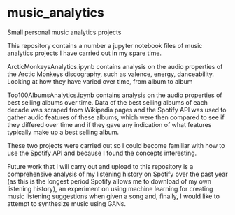# music_analytics
Small personal music analytics projects


This repository contains a number a jupyter notebook files of music analytics projects I have carried out in my spare time.

ArcticMonkeysAnalytics.ipynb contains analysis on the audio properties of the Arctic Monkeys discography, such as valence, energy, danceability. Looking at
how they have varied over time, from album to album

Top100AlbumsAnalytics.ipynb contains analysis on the audio properties of best selling albums over time. Data of the best selling albums of each decade was 
scraped from Wikipedia pages and the Spotify API was used to gather audio features of these albums, which were then compared to see if they differed
over time and if they gave any indication of what features typically make up a best selling album.

These two projects were carried out so I could become familiar with how to use the Spotify API and because I found the concepts interesting.


Future work that I will carry out and upload to this repository is a comprehensive analysis of my listening history on Spotify over the past year (as this is the
longest period Spotify allows me to download of my own listening history), an experiment on using machine learning for creating music listening suggestions when 
given a song and, finally, I would like to attempt to synthesize music using GANs.
